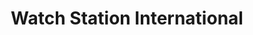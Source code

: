 ---
title: "Watch Station International"
url: /livermore/watch-station-international/
shop: watches
---